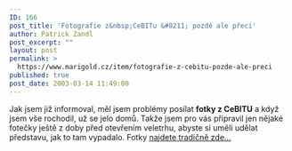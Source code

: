 ```yaml
---
ID: 166
post_title: 'Fotografie z&nbsp;CeBITu &#8211; pozdě ale přeci'
author: Patrick Zandl
post_excerpt: ""
layout: post
permalink: >
  https://www.marigold.cz/item/fotografie-z-cebitu-pozde-ale-preci
published: true
post_date: 2003-03-14 11:49:00
---
```

Jak jsem již informoval, měl jsem problémy posílat <STRONG>fotky z CeBITU</STRONG> a když jsem vše rochodil, už se jelo domů. Takže jsem pro vás připravil jen nějaké fotečky ještě z doby před otevřením veletrhu, abyste si uměli udělat představu, jak to tam vypadalo. Fotky <A href="http://tangero.me.cz/cebit2003/den0/" target=_blank>najdete tradičně zde...</A>